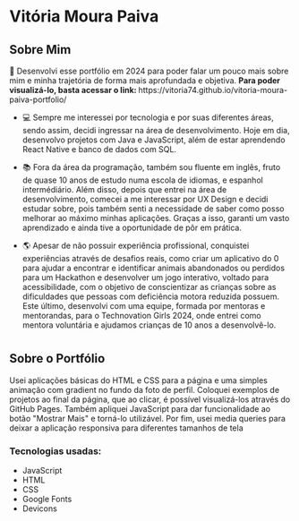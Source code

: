 # Vitória Moura Paiva

## Sobre Mim

<p> 👋 Desenvolvi esse portfólio em 2024 para poder falar um pouco mais sobre mim e minha trajetória de forma mais aprofundada e objetiva. <strong> Para poder visualizá-lo, basta acessar o link: </strong> https://vitoria74.github.io/vitoria-moura-paiva-portfolio/</p>

- <p> 💻 Sempre me interessei por tecnologia e por suas diferentes áreas, sendo assim, decidi ingressar na área de desenvolvimento. Hoje em dia, desenvolvo projetos com Java e JavaScript, além de estar aprendendo React Native e banco de dados com SQL.</p>
 
- <p> 📚 Fora da área da programação, também sou fluente em inglês, fruto de quase 10 anos de estudo numa escola de idiomas, e espanhol intermédiário. Além disso, depois que entrei na área de desenvolvimento, comecei a me interessar por UX Design e decidi estudar sobre, pois também senti a necessidade de saber como posso melhorar ao máximo minhas aplicações. Graças a isso, garanti um vasto aprendizado e ainda tive a oportunidade de pôr em prática. </p>

- <p> 🌎 Apesar de não possuir experiência profissional, conquistei experiências através de desafios reais, como criar um aplicativo do 0 para ajudar a encontrar e identificar animais abandonados ou perdidos para um Hackathon e desenvolver um jogo interativo, voltado para acessibilidade, com o objetivo de conscientizar as crianças sobre as dificuldades que pessoas com deficiência motora reduzida possuem. Este último, desenvolvi com uma equipe, formada por mentoras e mentorandas, para o Technovation Girls 2024, onde entrei como mentora voluntária e ajudamos crianças de 10 anos a desenvolvê-lo.</p>

#

## Sobre o Portfólio
<p> Usei aplicações básicas do HTML e CSS para a página e uma simples animação com gradient no fundo da foto de perfil. Coloquei exemplos de projetos ao final da página, que ao clicar, é possível visualizá-los através do GitHub Pages. Também apliquei JavaScript para dar funcionalidade ao botão "Mostrar Mais" e torná-lo utilizável. Por fim, usei media queries para deixar a aplicação responsiva para diferentes tamanhos de tela</p>

### Tecnologias usadas:
- JavaScript
- HTML
- CSS
- Google Fonts
- Devicons
